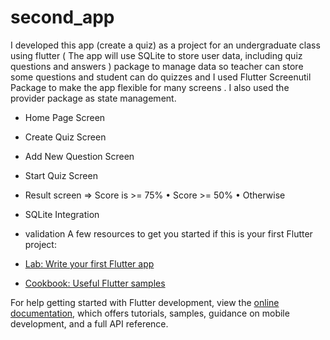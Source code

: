 # second_app

I developed this app (create a quiz) as a project for an undergraduate class using flutter ( The app will use SQLite to store user data, including quiz questions and answers ) package to manage data so teacher can store some questions and student can do quizzes and I used Flutter Screenutil Package to make the app flexible for many screens . I also used the provider package as state management.

- Home Page Screen
- Create Quiz Screen
- Add New Question Screen
- Start Quiz Screen
- Result screen => Score is >= 75% • Score >= 50% • Otherwise
- SQLite Integration
- validation
A few resources to get you started if this is your first Flutter project:



- [Lab: Write your first Flutter app](https://docs.flutter.dev/get-started/codelab)
- [Cookbook: Useful Flutter samples](https://docs.flutter.dev/cookbook)

For help getting started with Flutter development, view the
[online documentation](https://docs.flutter.dev/), which offers tutorials,
samples, guidance on mobile development, and a full API reference.
